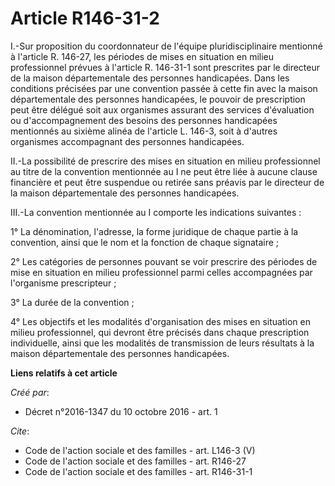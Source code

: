 # Article R146-31-2

I.-Sur proposition du coordonnateur de l'équipe pluridisciplinaire mentionné à l'article R. 146-27, les périodes de mises en
situation en milieu professionnel prévues à l'article R. 146-31-1 sont prescrites par le directeur de la maison
départementale des personnes handicapées. Dans les conditions précisées par une convention passée à cette fin avec la maison
départementale des personnes handicapées, le pouvoir de prescription peut être délégué soit aux organismes assurant des
services d'évaluation ou d'accompagnement des besoins des personnes handicapées mentionnés au sixième alinéa de l'article L.
146-3, soit à d'autres organismes accompagnant des personnes handicapées. 

II.-La possibilité de prescrire des mises en situation en milieu professionnel au titre de la convention mentionnée au I ne
peut être liée à aucune clause financière et peut être suspendue ou retirée sans préavis par le directeur de la maison
départementale des personnes handicapées. 

III.-La convention mentionnée au I comporte les indications suivantes : 

1° La dénomination, l'adresse, la forme juridique de chaque partie à la convention, ainsi que le nom et la fonction de chaque
signataire ; 

2° Les catégories de personnes pouvant se voir prescrire des périodes de mise en situation en milieu professionnel parmi
celles accompagnées par l'organisme prescripteur ; 

3° La durée de la convention ; 

4° Les objectifs et les modalités d'organisation des mises en situation en milieu professionnel, qui devront être précisés
dans chaque prescription individuelle, ainsi que les modalités de transmission de leurs résultats à la maison départementale
des personnes handicapées.

**Liens relatifs à cet article**

_Créé par_:

  - Décret n°2016-1347 du 10 octobre 2016 - art. 1

_Cite_:

  - Code de l'action sociale et des familles - art. L146-3 (V)
  - Code de l'action sociale et des familles - art. R146-27
  - Code de l'action sociale et des familles - art. R146-31-1
